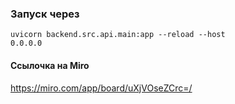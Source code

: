 ### Запуск через
<code>uvicorn backend.src.api.main:app --reload --host 0.0.0.0</code>

#### Ссылочка на Miro
https://miro.com/app/board/uXjVOseZCrc=/